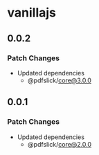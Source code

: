 # vanillajs

## 0.0.2

### Patch Changes

- Updated dependencies
  - @pdfslick/core@3.0.0

## 0.0.1

### Patch Changes

- Updated dependencies
  - @pdfslick/core@2.0.0
